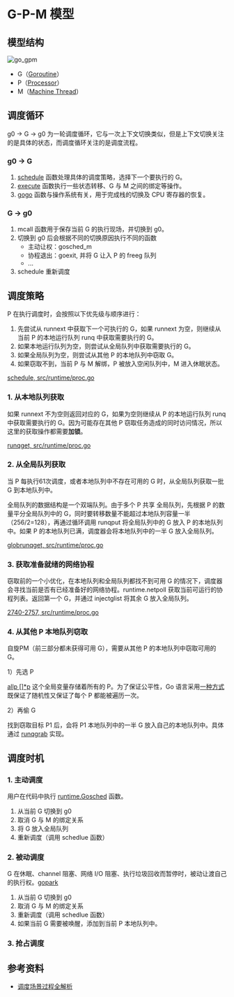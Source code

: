 # G-P-M 模型

## 模型结构

![go_gpm](./static/go_gpm.png)

- G（[Goroutine](https://cs.opensource.google/go/go/+/refs/tags/go1.20:src/runtime/runtime2.go;l=407)）
- P（[Processor](https://cs.opensource.google/go/go/+/refs/tags/go1.20:src/runtime/runtime2.go;l=609)）
- M（[Machine Thread](https://cs.opensource.google/go/go/+/refs/tags/go1.20:src/runtime/runtime2.go;l=526)）

## 调度循环

g0 -> G -> g0 为一轮调度循环，它与一次上下文切换类似，但是上下文切换关注的是具体的状态，而调度循环关注的是调度流程。

### g0 -> G 

1. [schedule](https://cs.opensource.google/go/go/+/refs/tags/go1.20:src/runtime/proc.go;l=3318-3388) 函数处理具体的调度策略，选择下一个要执行的 G。
2. [execute](https://cs.opensource.google/go/go/+/refs/tags/go1.20:src/runtime/proc.go;l=2619-2666) 函数执行一些状态转移、G 与 M 之间的绑定等操作。
3. [gogo]() 函数与操作系统有关，用于完成栈的切换及 CPU 寄存器的恢复。

### G -> g0

1. mcall 函数用于保存当前 G 的执行现场，并切换到 g0。
2. 切换到 g0 后会根据不同的切换原因执行不同的函数
    - 主动让权：gosched_m
    - 协程退出：goexit, 并将 G 让入 P 的 freeg 队列
    - ...
3. schedule 重新调度

## 调度策略

P 在执行调度时，会按照以下优先级与顺序进行：

1. 先尝试从 runnext 中获取下一个可执行的 G，如果 runnext 为空，则继续从当前 P 的本地运行队列 runq 中获取需要执行的 G。
2. 如果本地运行队列为空，则尝试从全局队列中获取需要执行的 G。
3. 如果全局队列为空，则尝试从其他 P 的本地队列中窃取 G。
4. 如果窃取不到，当前 P 与 M 解绑，P 被放入空闲队列中，M 进入休眠状态。

[schedule, src/runtime/proc.go](https://cs.opensource.google/go/go/+/refs/tags/go1.20:src/runtime/proc.go;l=3318-3388;drc=ffb07d0c66db2f3f33faedf2927f9aa476d47720)

### 1. 从本地队列获取

如果 runnext 不为空则返回对应的 G，如果为空则继续从 P 的本地运行队列 runq 中获取需要执行的 G。因为可能存在其他 P 窃取任务造成的同时访问情况，所以这里的获取操作都需要**加锁**。

[runqget, src/runtime/proc.go](https://cs.opensource.google/go/go/+/refs/tags/go1.20:src/runtime/proc.go;l=6070-6095;bpv=0;bpt=0)

### 2. 从全局队列获取

当 P 每执行61次调度，或者本地队列中不存在可用的 G 时，从全局队列获取一批 G 到本地队列中。

全局队列的数据结构是一个双端队列。由于多个 P 共享 全局队列，先根据 P 的数量平分全局队列中的 G，同时要转移数量不能超过本地队列容量一半（256/2=128），再通过循环调用 runqput 将全局队列中的 G 放入 P 的本地队列中。如果 P 的本地队列已满，调度器会将本地队列中的一半 G 放入全局队列。

[globrunqget, src/runtime/proc.go](https://cs.opensource.google/go/go/+/refs/tags/go1.20:src/runtime/proc.go;l=5753-5782;bpv=1;bpt=1)

### 3. 获取准备就绪的网络协程

窃取前的一个小优化，在本地队列和全局队列都找不到可用 G 的情况下，调度器会寻找当前是否有已经准备好的网络协程。runtime.netpoll 获取当前可运行的协程列表。返回第一个 G，并通过 injectglist 将其余 G 放入全局队列。

[2740-2757, src/runtime/proc.go](https://cs.opensource.google/go/go/+/refs/tags/go1.20:src/runtime/proc.go;l=2740-2757;drc=ffb07d0c66db2f3f33faedf2927f9aa476d47720;bpv=0;bpt=1)

### 4. 从其他 P 本地队列窃取

自旋PM（前三部分都未获得可用 G），需要从其他 P 的本地队列中窃取可用的 G。

1）先选 P

[allp []*p](https://cs.opensource.google/go/go/+/refs/tags/go1.20:src/runtime/runtime2.go;l=1150;bpv=0;bpt=1) 这个全局变量存储着所有的 P。为了保证公平性，Go 语言采用[一种方式](https://cs.opensource.google/go/go/+/refs/tags/go1.20:src/runtime/proc.go;l=3043-3047;bpv=0;bpt=1)既保证了随机性又保证了每个 P 都能被遍历一次。

2）再偷 G

找到窃取目标 P1 后，会将 P1 本地队列中的一半 G 放入自己的本地队列中。具体通过 [runqgrab](https://cs.opensource.google/go/go/+/refs/tags/go1.20:src/runtime/proc.go;l=6136-6190;bpv=0;bpt=1) 实现。

## 调度时机

### 1. 主动调度

用户在代码中执行 [runtime.Gosched](https://cs.opensource.google/go/go/+/refs/tags/go1.20:src/runtime/proc.go;l=3503-3516;drc=ffb07d0c66db2f3f33faedf2927f9aa476d47720) 函数。

1. 从当前 G 切换到 g0
2. 取消 G 与 M 的绑定关系
3. 将 G 放入全局队列
4. 重新调度（调用 schedlue 函数）

### 2. 被动调度

G 在休眠、channel 阻塞、网络 I/O 阻塞、执行垃圾回收而暂停时，被动让渡自己的执行权。[gopark](https://cs.opensource.google/go/go/+/refs/tags/go1.20:src/runtime/proc.go;l=347-382)

1. 从当前 G 切换到 g0
2. 取消 G 与 M 的绑定关系
3. 重新调度（调用 schedlue 函数）
4. 如果当前 G 需要被唤醒，添加到当前 P 本地队列中。

### 3. 抢占调度

## 参考资料

- [调度场景过程全解析](https://www.yuque.com/aceld/golang/srxd6d#5c3da99e)



